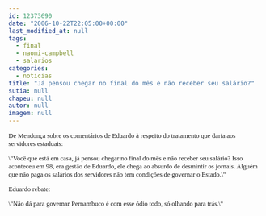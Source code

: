 ```yaml
---
id: 12373690
date: "2006-10-22T22:05:00+00:00"
last_modified_at: null
tags:
  - final
  - naomi-campbell
  - salarios
categories:
  - noticias
title: "Já pensou chegar no final do mês e não receber seu salário?"
sutia: null
chapeu: null
autor: null
imagem: null
---
```

<p><FONT size=2></p>
<p><P><FONT face=Verdana>De Mendonça sobre os comentários de Eduardo à respeito do tratamento que daria aos servidores estaduais:</FONT></P></p>
<p><P><FONT face=Verdana>\"Você que está em casa, já pensou chegar no final do mês e não receber seu salário? Isso aconteceu em 98, era gestão de Eduardo, ele chega ao absurdo de desmintir os jornais. Alguém que não paga os salários dos servidores não tem condições de governar o Estado.\"</FONT></P></p>
<p><P><FONT face=Verdana>Eduardo rebate:</FONT></P></p>
<p><P><FONT face=Verdana>\"Não dá para governar Pernambuco é com esse ódio todo, só olhando para trás.\"</FONT></P></FONT> </p>
